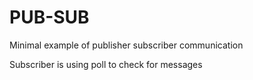 # PUB-SUB
Minimal example of publisher subscriber communication

Subscriber is using poll to check for messages
